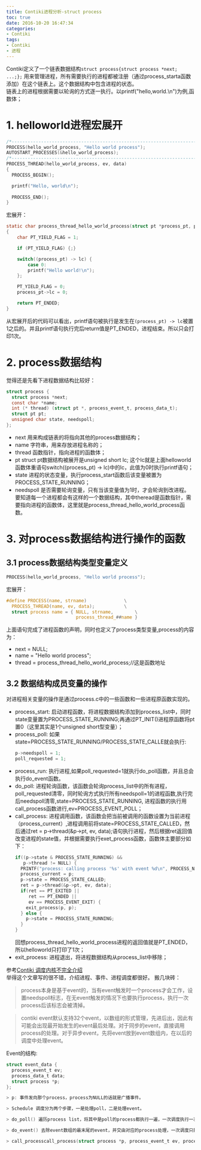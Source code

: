 ```yaml
---
title: Contiki进程分析-struct process
toc: true
date: 2016-10-20 16:47:34
categories:
- Contiki
tags:
- Contiki
- 进程
---
```


Contiki定义了一个链表数据结构`struct process{struct process *next; ...;};` 用来管理进程，所有需要执行的进程都被注册（通过process_starta函数添加）在这个链表上。这个数据结构中包含进程的状态。  
链表上的进程根据需要以轮询的方式逐一执行。以printf("hello,world.\n")为例,函数体；
<!--more-->

# 1. helloworld进程宏展开
``` c
/*---------------------------------------------------------------------------*/
PROCESS(hello_world_process, "Hello world process");
AUTOSTART_PROCESSES(&hello_world_process);
/*---------------------------------------------------------------------------*/
PROCESS_THREAD(hello_world_process, ev, data)
{
  PROCESS_BEGIN();

  printf("Hello, world\n");
  
  PROCESS_END();
}
```
宏展开：
``` c
static char process_thread_hello_world_process(struct pt *process_pt, process_event_t ev, process_data_t data)
{
    char PT_YIELD_FLAG = 1;

    if (PT_YIELD_FLAG) {;}

    switch((process_pt) -> lc) {
        case 0:
        printf("Hello world!\n");
    };

    PT_YIELD_FLAG = 0;
    process_pt->lc = 0;

    return PT_ENDED;
}
```
从宏展开后的代码可以看出，printf语句被执行是发生在`(process_pt) -> lc`被置1之后的。并且printf语句执行完后return值是PT_ENDED，进程结束。所以只会打印1次。

# 2. process数据结构
觉得还是先看下进程数据结构比较好：
``` c
struct process {
  struct process *next;
  const char *name;
  int (* thread) (struct pt *, process_event_t, process_data_t);
  struct pt pt;
  unsigned char state, needspoll;
};
```
* next 用来构成链表的将指向其他的process数据结构；
* name 字符串，用来存放进程名称的；
* thread 函数指针，指向进程的函数体；
* pt struct pt数据结构被展开是unsigned short lc; 这个lc就是上面helloworld函数体重语句switch((process_pt) -> lc)中的lc，此值为0时执行printf语句；
* state 进程的状态变量，执行process_start函数后该变量被置为PROCESS_STATE_RUNNING；
* needspoll 是否需要轮询变量，只有当该变量值为1时，才会轮询到改进程。
要知道每一个进程都会有这样的一个数据结构，其中theread是函数指针，需要指向进程的函数体，这里就是process_thread_hello_world_process函数。  

# 3. 对process数据结构进行操作的函数
## 3.1 process数据结构类型变量定义

``` c
PROCESS(hello_world_process, "Hello world process");
```
宏展开：
``` c
#define PROCESS(name, strname)				\
  PROCESS_THREAD(name, ev, data);			\
  struct process name = { NULL, strname,		\
                          process_thread_##name }
```
上面语句完成了进程函数的声明，同时也定义了process类型变量,process的内容为：
* next = NULL;
* name = "Hello world process";
* thread = process_thread_hello_world_process;//这是函数地址

## 3.2 数据结构成员变量的操作
对进程相关变量的操作是通过process.c中的一些函数和一些进程原函数实现的。
* process_start: 启动进程函数，将进程数据结构添加到process_list中，同时state变量置为PROCESS_STATE_RUNNING;再通过PT_INIT()进程原函数将pt置0（这里其实是1个unsigned short型变量）；
* process_poll: 如果state=PROCESS_STATE_RUNNING/PROCESS_STATE_CALLE就会执行:
  ``` c
  p->needspoll = 1;
  poll_requested = 1;
  ```
* process_run: 执行进程,如果poll_requested=1就执行do_poll函数，并且总会执行do_event函数。
* do_poll: 进程轮询函数，该函数会轮询process_list中的所有进程，poll_requested清零，同时轮询方式执行所有needspoll=1的进程函数,执行完后needspoll清零,state=PROCESS_STATE_RUNNING, 进程函数的执行用call_process函数进行,ev=PROCESS_EVENT_POLL；
* call_process: 进程调用函数，该函数会把当前被调用的函数设置为当前进程（process_current）,进程调用前将state=PROCESS_STATE_CALLED，然后通过ret = p->thread(&p->pt, ev, data);语句执行进程，然后根据ret返回值改变进程的state值，并根据需要执行exet_process函数，函数体主要部分如下：
  ``` c
  if((p->state & PROCESS_STATE_RUNNING) &&
     p->thread != NULL) {
    PRINTF("process: calling process '%s' with event %d\n", PROCESS_NAME_STRING(p), ev);
    process_current = p;
    p->state = PROCESS_STATE_CALLED;
    ret = p->thread(&p->pt, ev, data);
    if(ret == PT_EXITED ||
       ret == PT_ENDED ||
       ev == PROCESS_EVENT_EXIT) {
      exit_process(p, p);
    } else {
      p->state = PROCESS_STATE_RUNNING;
    }
  }
  ```
  回想process_thread_hello_world_process进程的返回值就是PT_ENDED，所以helloworld只打印了1次；
* exit_process: 进程退出，将进程数据结构从process_list中移除；
 
参考[Contiki 调度内核不完全介绍](https://my.oschina.net/lgl88911/blog/139463)  
举得这个文章写的很不错，介绍进程、事件、进程调度都很好。
搬几块砖：
> process本身是基于event的，当有event触发时一个process才会工作，设置needspoll标志，在无event触发的情况下也要执行process，执行一次process后该标志会被清掉。 

> contiki event默认支持32个event，以数组的形式管理，先进后出，因此有可能会出现最开始发生的event最后处理。对于同步的event，直接调用process的处理。对于异步event，先将event放到event数组内，在以后的调度中处理event。  

Event的结构:
``` c
struct event_data {
  process_event_t ev;
  process_data_t data;
  struct process *p;
};

> p: 事件发向那个process，process为NULL的话就是广播事件。  

> Schedule 调度分为两个步骤，一是处理poll，二是处理event。  

> do_poll() 遍历process list，将其中是poll的process都执行一遍，一次调度执行一次这个动作。  

> do_event() 去除event数组的最末尾的event，并交由对应的process处理，一次调度只能处理一个event。  

> call_processcall_process(struct process *p, process_event_t ev, process_data_t data) process处理event的函数，当一个process处理了event后，将被设置为PROCESS_STATE_CALLED状态，那么下次调度就不会被处理，将CPU时间可以让给其它的process。

